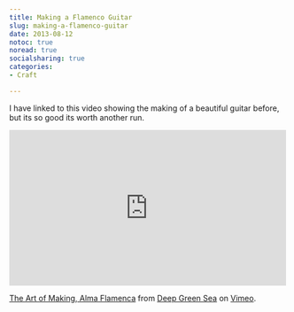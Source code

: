 ```yaml
---
title: Making a Flamenco Guitar
slug: making-a-flamenco-guitar
date: 2013-08-12
notoc: true
noread: true
socialsharing: true
categories: 
- Craft

---
```

I have linked to this video showing the making of a beautiful guitar before, but its so good its worth another run.
<div class="flex-video widescreen vimeo">
<iframe src="https://player.vimeo.com/video/43005056?color=ffffff&amp;title=0&amp;byline=0&amp;portrait=0" width="500" height="281" frameborder="0" webkitallowfullscreen mozallowfullscreen allowfullscreen></iframe> <p><a href="https://vimeo.com/43005056">The Art of Making, Alma Flamenca</a> from <a href="https://vimeo.com/deepgreensea">Deep Green Sea</a> on <a href="https://vimeo.com">Vimeo</a>.</p>
</div>
